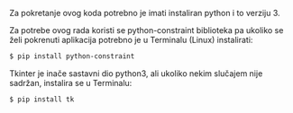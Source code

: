 Za pokretanje ovog koda potrebno je imati instaliran python i to verziju 3.

Za potrebe ovog rada koristi se python-constraint biblioteka pa ukoliko se želi pokrenuti aplikacija potrebno je u Terminalu (Linux) instalirati:

```bash
$ pip install python-constraint
```

Tkinter je inače sastavni dio python3, ali ukoliko nekim slučajem nije sadržan, instalira se u Terminalu:
```bash
$ pip install tk
